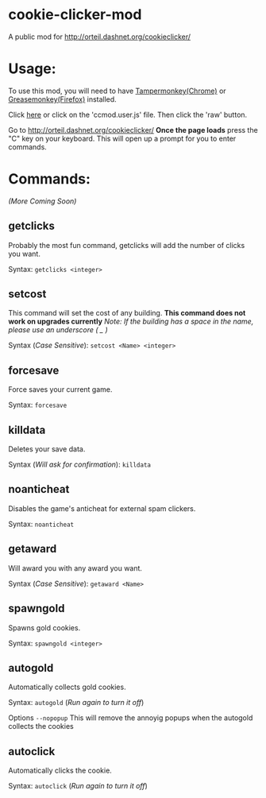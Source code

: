 # cookie-clicker-mod
A public mod for http://orteil.dashnet.org/cookieclicker/


Usage:
======
To use this mod, you will need to have [Tampermonkey(Chrome)](https://tampermonkey.net/) or [Greasemonkey(Firefox)](https://addons.mozilla.org/en-us/firefox/addon/greasemonkey/) installed.



Click [here](https://github.com/BlazingFire007/cookie-clicker-mod/raw/master/ccmod.user.js) or click on the 'ccmod.user.js' file. Then click the 'raw' button.


Go to http://orteil.dashnet.org/cookieclicker/
**Once the page loads** press the "C" key on your keyboard. This will open up a prompt for you to enter commands.

Commands:
======
*(More Coming Soon)*

getclicks
------
Probably the most fun command, getclicks will add the number of clicks you want.


Syntax: `getclicks <integer>`

setcost
------
This command will set the cost of any building. **This command does not work on upgrades currently**
*Note: If the building has a space in the name, please use an underscore ( _ )*


Syntax (*Case Sensitive*): `setcost <Name> <integer>`

forcesave
------
Force saves your current game.


Syntax: `forcesave`

killdata
------
Deletes your save data.


Syntax (*Will ask for confirmation*): `killdata`

noanticheat
------
Disables the game's anticheat for external spam clickers.


Syntax: `noanticheat`

getaward
------
Will award you with any award you want.


Syntax (*Case Sensitive*): `getaward <Name>`


spawngold
------
Spawns gold cookies.


Syntax: `spawngold <integer>`

autogold
------
Automatically collects gold cookies.


Syntax: `autogold` (*Run again to turn it off*)

Options `--nopopup` This will remove the annoyig popups when the autogold collects the cookies

autoclick
------
Automatically clicks the cookie.


Syntax: `autoclick` (*Run again to turn it off*)
